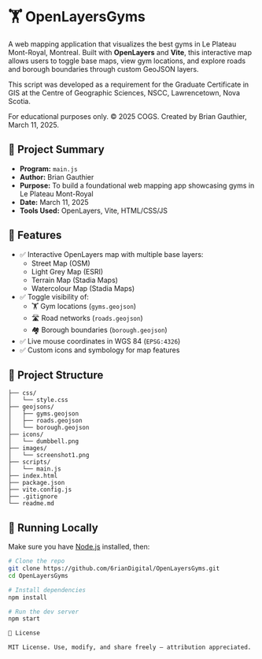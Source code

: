 # 🏋️ OpenLayersGyms

A web mapping application that visualizes the best gyms in Le Plateau Mont-Royal, Montreal. Built with **OpenLayers** and **Vite**, this interactive map allows users to toggle base maps, view gym locations, and explore roads and borough boundaries through custom GeoJSON layers.

This script was developed as a requirement for the Graduate Certificate in GIS at the Centre of Geographic Sciences, NSCC, Lawrencetown, Nova Scotia.

For educational purposes only.
© 2025 COGS. Created by Brian Gauthier, March 11, 2025.

## 📌 Project Summary

- **Program:** `main.js`  
- **Author:** Brian Gauthier  
- **Purpose:** To build a foundational web mapping app showcasing gyms in Le Plateau Mont-Royal  
- **Date:** March 11, 2025  
- **Tools Used:** OpenLayers, Vite, HTML/CSS/JS


## 🚀 Features

- ✅ Interactive OpenLayers map with multiple base layers:
  - Street Map (OSM)
  - Light Grey Map (ESRI)
  - Terrain Map (Stadia Maps)
  - Watercolour Map (Stadia Maps)
- ✅ Toggle visibility of:
  - 🏋️ Gym locations (`gyms.geojson`)
  - 🛣️ Road networks (`roads.geojson`)
  - 🏘️ Borough boundaries (`borough.geojson`)
- ✅ Live mouse coordinates in WGS 84 (`EPSG:4326`)
- ✅ Custom icons and symbology for map features

## 📁 Project Structure
```OpenLayersGyms/
├── css/
│   └── style.css
├── geojsons/
│   ├── gyms.geojson
│   ├── roads.geojson
│   └── borough.geojson
├── icons/
│   └── dumbbell.png
├── images/
│   └── screenshot1.png
├── scripts/
│   └── main.js
├── index.html
├── package.json
├── vite.config.js
├── .gitignore
└── readme.md
```


## 🧪 Running Locally

Make sure you have [Node.js](https://nodejs.org/) installed, then:

```bash
# Clone the repo
git clone https://github.com/6rianDigital/OpenLayersGyms.git
cd OpenLayersGyms

# Install dependencies
npm install

# Run the dev server
npm start

📝 License

MIT License. Use, modify, and share freely — attribution appreciated.
